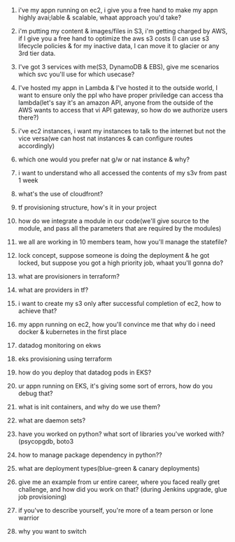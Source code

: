 
1. i've my appn running on ec2, i give you a free hand to make my appn highly avai;lable & scalable, whaat approach you'd take?

2. i'm putting my content & images/files in S3, i'm getting charged by AWS, if I give you a free hand to optimize the aws s3 costs
(I can use s3 lifecycle policies & for my inactive data, I can move it to glacier or any 3rd tier data.

3. I've got 3 services with me(S3, DynamoDB & EBS), give me scenarios which svc you'll use for which usecase?

4. I've hosted my appn in Lambda & I've hosted it to the outside world, I want to ensure only the ppl who have proper priviledge can access tha lambda(let's say it's an amazon API, anyone from the outside of the AWS wants to access that vi API gateway, so how do we authorize users there?)

5. i've ec2 instances, i want my instances to talk to the internet but not the vice versa(we can host nat instances & can configure routes accordingly)

6. which one would you prefer nat g/w or nat instance & why?

7. i want to understand who all accessed the contents of my s3v from past 1 week

8. what's the use of cloudfront?

9. tf provisioning structure, how's it in your project

10. how do we integrate a module in our code(we'll give source to the module, and pass all the parameters that are required by the modules)

11. we all are working in 10 members team, how you'll manage the statefile? 

12. lock concept, suppose someone is doing the deployment & he got locked, but suppose you got a high priority job, whaat you'll gonna do?

13. what are provisioners in terraform?

14. what are providers in tf?

15. i want to create my s3 only after successful completion of ec2, how to achieve that?

16. my appn running on ec2, how you'll convince me that why do i need docker & kubernetes in the first place

17. datadog monitoring on ekws

18. eks provisioning using terraform

19. how do you deploy that datadog pods in EKS?

20. ur appn running on EKS, it's giving some sort of errors, how do you debug that?

21. what is init containers, and why do we use them?

22. what are daemon sets?

23. have you worked on python? what sort of libraries you've worked with? (psycopgdb, boto3

24. how to manage package dependency in python?? 

25. what are deployment types(blue-green & canary deployments)

26. give me an example from ur entire career, where you faced really gret challenge, and how did you work on that? (during Jenkins upgrade, glue job provisioning)

27. if you've to describe yourself, you're more of a team person or lone warrior

28. why you want to switch
